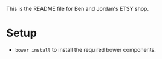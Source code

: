 This is the README file for Ben and Jordan's ETSY shop.

# Setup

- `bower install` to install the required bower components.
